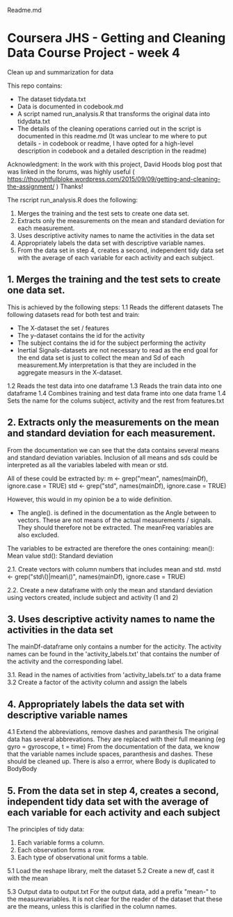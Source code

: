 Readme.md
# Coursera JHS - Getting and Cleaning Data Course Project - week 4
Clean up and summarization for data 

This repo contains: 
- The dataset tidydata.txt
- Data is documented in codebook.md
- A script named run_analysis.R that transforms the original data into tidydata.txt 
- The details of the cleaning operations carried out in the script is documented in this readme.md (It was unclear to me where to put details - in codebook or readme, I have opted for a high-level description in codebook and a detailed description in the readme)

Acknowledgment: 
In the work with this project, David Hoods blog post that was linked in the forums, was highly useful
( https://thoughtfulbloke.wordpress.com/2015/09/09/getting-and-cleaning-the-assignment/ ) Thanks!

The rscript run_analysis.R does the following: 
1. Merges the training and the test sets to create one data set.
2. Extracts only the measurements on the mean and standard deviation for each measurement.
3. Uses descriptive activity names to name the activities in the data set
4. Appropriately labels the data set with descriptive variable names.
5. From the data set in step 4, creates a second, independent tidy data set with the average 
of each variable for each activity and each subject.

## 1. Merges the training and the test sets to create one data set.
This is achieved by the following steps: 
1.1 Reads the different datasets
The following datasets read for both test and train:
- The X-dataset the set / features
- The y-dataset contains the id for the activity
- The subject contains the id for the subject performing the activity
- Inertial Signals-datasets are not necessary to read as the end goal for the end data set is just to collect the mean and Sd of each measurement.My interpretation is that they are included in the aggregate measurs in the X-dataset.

1.2 Reads the test data into one dataframe
1.3 Reads the train data into one dataframe
1.4 Combines training and test data frame into one data frame
1.4 Sets the name for the colums subject, activity and the rest from features.txt

## 2. Extracts only the measurements on the mean and standard deviation for each measurement.
From the documentation we can see that the data contains several means and standard deviation variables. Inclusion of all means and sds could be interpreted as all the variables labeled with mean or std.

All of these could be extracted by:
m <- grep("mean", names(mainDf), ignore.case = TRUE)
std <- grep("std", names(mainDf), ignore.case = TRUE)

However, this would in my opinion be a to wide definition. 
- The angle(). is defined in the documentation as the Angle between to vectors.
These are not means of the actual measurements / signals. They should therefore not be extracted. The meanFreq variables are also excluded. 

The variables to be extracted are therefore the ones containing: 
mean(): Mean value
std(): Standard deviation

2.1. Create vectors with column numbers that includes mean and std. 
mstd <- grep("std\\()|mean\\()", names(mainDf), ignore.case = TRUE)

2.2. Create a new dataframe with only the mean and standard deviation using vectors created, include subject and activity (1 and 2)

## 3. Uses descriptive activity names to name the activities in the data set
The mainDf-dataframe only contains a number for the acticity. The activity names can be found in the 'activity_labels.txt' that contains the number of the activity and the corresponding label.

3.1. Read in the names of activities from 'activity_labels.txt' to a data frame 
3.2  Create a factor of the activity column and assign the labels

## 4. Appropriately labels the data set with descriptive variable names
4.1 Extend the abbreviations, remove dashes and paranthesis
The original data has several abbrevations. They are replaced with their full meaning (eg gyro = gyroscope, t = time)
From the documentation of the data, we know that the variable names include spaces, paranthesis and dashes. These should be cleaned up. There is also a errror, where Body is duplicated to BodyBody

## 5. From the data set in step 4, creates a second, independent tidy data set with the average of each variable for each activity and each subject
The principles of tidy data: 
1. Each variable forms a column.
2. Each observation forms a row.
3. Each type of observational unit forms a table.

5.1 Load the reshape library, melt the dataset
5.2 Create a new df, cast it with the mean

5.3 Output data to output.txt
For the output data, add a prefix "mean-" to the measurevariables.
It is not clear for the reader of the dataset that these are the means, unless this is clarified in the column names.
